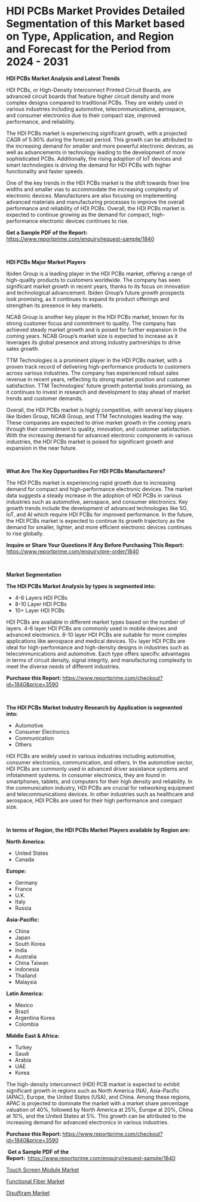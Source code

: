 <p><h1>HDI PCBs Market Provides Detailed Segmentation of this Market based on Type, Application, and Region and Forecast for the Period from 2024 - 2031</h1></p><p><strong>HDI PCBs Market Analysis and Latest Trends</strong></p>
<p><p>HDI PCBs, or High-Density Interconnect Printed Circuit Boards, are advanced circuit boards that feature higher circuit density and more complex designs compared to traditional PCBs. They are widely used in various industries including automotive, telecommunications, aerospace, and consumer electronics due to their compact size, improved performance, and reliability.</p><p>The HDI PCBs market is experiencing significant growth, with a projected CAGR of 5.90% during the forecast period. This growth can be attributed to the increasing demand for smaller and more powerful electronic devices, as well as advancements in technology leading to the development of more sophisticated PCBs. Additionally, the rising adoption of IoT devices and smart technologies is driving the demand for HDI PCBs with higher functionality and faster speeds.</p><p>One of the key trends in the HDI PCBs market is the shift towards finer line widths and smaller vias to accommodate the increasing complexity of electronic devices. Manufacturers are also focusing on implementing advanced materials and manufacturing processes to improve the overall performance and reliability of HDI PCBs. Overall, the HDI PCBs market is expected to continue growing as the demand for compact, high-performance electronic devices continues to rise.</p></p>
<p><strong>Get a Sample PDF of the Report:&nbsp;</strong> <a href="https://www.reportprime.com/enquiry/request-sample/1840">https://www.reportprime.com/enquiry/request-sample/1840</a></p>
<p>&nbsp;</p>
<p><strong>HDI PCBs Major Market Players</strong></p>
<p><p>Ibiden Group is a leading player in the HDI PCBs market, offering a range of high-quality products to customers worldwide. The company has seen significant market growth in recent years, thanks to its focus on innovation and technological advancement. Ibiden Group’s future growth prospects look promising, as it continues to expand its product offerings and strengthen its presence in key markets.</p><p>NCAB Group is another key player in the HDI PCBs market, known for its strong customer focus and commitment to quality. The company has achieved steady market growth and is poised for further expansion in the coming years. NCAB Group’s market size is expected to increase as it leverages its global presence and strong industry partnerships to drive sales growth.</p><p>TTM Technologies is a prominent player in the HDI PCBs market, with a proven track record of delivering high-performance products to customers across various industries. The company has experienced robust sales revenue in recent years, reflecting its strong market position and customer satisfaction. TTM Technologies’ future growth potential looks promising, as it continues to invest in research and development to stay ahead of market trends and customer demands.</p><p>Overall, the HDI PCBs market is highly competitive, with several key players like Ibiden Group, NCAB Group, and TTM Technologies leading the way. These companies are expected to drive market growth in the coming years through their commitment to quality, innovation, and customer satisfaction. With the increasing demand for advanced electronic components in various industries, the HDI PCBs market is poised for significant growth and expansion in the near future.</p></p>
<p>&nbsp;</p>
<p><strong>What Are The Key Opportunities For HDI PCBs Manufacturers?</strong></p>
<p><p>The HDI PCBs market is experiencing rapid growth due to increasing demand for compact and high-performance electronic devices. The market data suggests a steady increase in the adoption of HDI PCBs in various industries such as automotive, aerospace, and consumer electronics. Key growth trends include the development of advanced technologies like 5G, IoT, and AI which require HDI PCBs for improved performance. In the future, the HDI PCBs market is expected to continue its growth trajectory as the demand for smaller, lighter, and more efficient electronic devices continues to rise globally.</p></p>
<p><strong>Inquire or Share Your Questions If Any Before Purchasing This Report:</strong> <a href="https://www.reportprime.com/enquiry/pre-order/1840">https://www.reportprime.com/enquiry/pre-order/1840</a></p>
<p>&nbsp;</p>
<p><strong>Market Segmentation</strong></p>
<p><strong>The HDI PCBs Market Analysis by types is segmented into:</strong></p>
<p><ul><li>4-6 Layers HDI PCBs</li><li>8-10 Layer HDI PCBs</li><li>10+ Layer HDI PCBs</li></ul></p>
<p><p>HDI PCBs are available in different market types based on the number of layers. 4-6 layer HDI PCBs are commonly used in mobile devices and advanced electronics. 8-10 layer HDI PCBs are suitable for more complex applications like aerospace and medical devices. 10+ layer HDI PCBs are ideal for high-performance and high-density designs in industries such as telecommunications and automotive. Each type offers specific advantages in terms of circuit density, signal integrity, and manufacturing complexity to meet the diverse needs of different industries.</p></p>
<p><strong>Purchase this Report:&nbsp;</strong><a href="https://www.reportprime.com/checkout?id=1840&price=3590">https://www.reportprime.com/checkout?id=1840&price=3590</a></p>
<p>&nbsp;</p>
<p><strong>The HDI PCBs Market Industry Research by Application is segmented into:</strong></p>
<p><ul><li>Automotive</li><li>Consumer Electronics</li><li>Communication</li><li>Others</li></ul></p>
<p><p>HDI PCBs are widely used in various industries including automotive, consumer electronics, communication, and others. In the automotive sector, HDI PCBs are commonly used in advanced driver assistance systems and infotainment systems. In consumer electronics, they are found in smartphones, tablets, and computers for their high density and reliability. In the communication industry, HDI PCBs are crucial for networking equipment and telecommunications devices. In other industries such as healthcare and aerospace, HDI PCBs are used for their high performance and compact size.</p></p>
<p>&nbsp;</p>
<p><strong>In terms of Region, the HDI PCBs Market Players available by Region are:</strong></p>
<p>
    <p> <strong> North America: </strong>
        <ul>
            <li>United States</li>
            <li>Canada</li>
        </ul>
        </p> 
    <p> <strong> Europe: </strong>
        <ul>
            <li>Germany</li>
            <li>France</li>
            <li>U.K.</li>
            <li>Italy</li>
            <li>Russia</li>
        </ul>
        </p> 
    <p> <strong> Asia-Pacific: </strong>
        <ul>
            <li>China</li>
            <li>Japan</li>
            <li>South Korea</li>
            <li>India</li>
            <li>Australia</li>
            <li>China Taiwan</li>
            <li>Indonesia</li>
            <li>Thailand</li>
            <li>Malaysia</li>
        </ul>
        </p> 
    <p> <strong> Latin America: </strong>
        <ul>
            <li>Mexico</li>
            <li>Brazil</li>
            <li>Argentina Korea</li>
            <li>Colombia</li>
        </ul>
        </p> 
    <p> <strong> Middle East & Africa: </strong>
        <ul>
            <li>Turkey</li>
            <li>Saudi</li>
            <li>Arabia</li>
            <li>UAE</li>
            <li>Korea</li>
        </ul>
    </p>
    </p>
<p><p>The high-density interconnect (HDI) PCB market is expected to exhibit significant growth in regions such as North America (NA), Asia-Pacific (APAC), Europe, the United States (USA), and China. Among these regions, APAC is projected to dominate the market with a market share percentage valuation of 40%, followed by North America at 25%, Europe at 20%, China at 10%, and the United States at 5%. This growth can be attributed to the increasing demand for advanced electronics in various industries.</p></p>
<p><strong>Purchase this Report: </strong><a href="https://www.reportprime.com/checkout?id=1840&price=3590">https://www.reportprime.com/checkout?id=1840&price=3590</a></p>
<p>&nbsp;<strong>Get a Sample PDF of the Report:&nbsp;&nbsp;</strong><a href="https://www.reportprime.com/enquiry/request-sample/1840">https://www.reportprime.com/enquiry/request-sample/1840</a></p>
<p><strong></strong></p>
<p><p><a href="https://github.com/ChiragRp1/Market-Research-Report-List-3/blob/main/touch-screen-module-market.md">Touch Screen Module Market</a></p><p><a href="https://circular-yam-9b9.notion.site/Functional-Fiber-Market-Share-Market-New-Trends-Analysis-Report-By-Type-By-Application-By-End-us-a61014f70a9444abbd9df74e84013a0b">Functional Fiber Market</a></p><p><a href="https://copper-carbon-84f.notion.site/Disulfiram-Market-Research-Report-Provides-thorough-Industry-Overview-which-offers-an-In-Depth-Anal-6d5b35a3570c4bf08a5c7bcf8523fb77">Disulfiram Market</a></p></p>